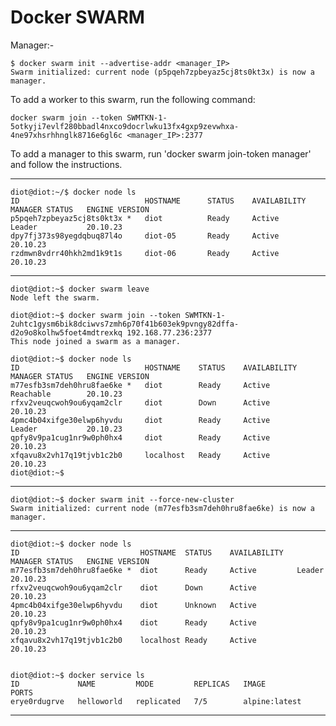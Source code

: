# Docker SWARM 


Manager:-

    $ docker swarm init --advertise-addr <manager_IP>
    Swarm initialized: current node (p5pqeh7zpbeyaz5cj8ts0kt3x) is now a manager.

To add a worker to this swarm, run the following command:

    docker swarm join --token SWMTKN-1-5otkyji7evlf280bbadl4nxco9docrlwku13fx4gxp9zevwhxa-4ne97xhsrhhnglk8716e6gl6c <manager_IP>:2377

To add a manager to this swarm, run 'docker swarm join-token manager' and follow the instructions.

---------------------------------------------------------------------------------------------------

    diot@diot:~/$ docker node ls
    ID                            HOSTNAME      STATUS    AVAILABILITY   MANAGER STATUS   ENGINE VERSION
    p5pqeh7zpbeyaz5cj8ts0kt3x *   diot          Ready     Active         Leader           20.10.23
    dpy7fj373s98yegdqbuq87l4o     diot-05       Ready     Active                          20.10.23
    rzdmwn8vdrr40hkh2md1k9t1s     diot-06       Ready     Active                          20.10.23

-------------------------------------------------------------------------------------------------------

    diot@diot:~$ docker swarm leave
    Node left the swarm.

    diot@diot:~$ docker swarm join --token SWMTKN-1-2uhtc1gysm6bik8dciwvs7zmh6p70f41b603ek9pvngy82dffa-d2o9o8kolhw5foet4mdtrexkq 192.168.77.236:2377
    This node joined a swarm as a manager.

    diot@diot:~$ docker node ls
    ID                            HOSTNAME    STATUS    AVAILABILITY   MANAGER STATUS   ENGINE VERSION
    m77esfb3sm7deh0hru8fae6ke *   diot        Ready     Active         Reachable        20.10.23
    rfxv2veuqcwoh9ou6yqam2clr     diot        Down      Active                          20.10.23
    4pmc4b04xifge30elwp6hyvdu     diot        Ready     Active         Leader           20.10.23
    qpfy8v9pa1cug1nr9w0ph0hx4     diot        Ready     Active                          20.10.23
    xfqavu8x2vh17q19tjvb1c2b0     localhost   Ready     Active                          20.10.23
    diot@diot:~$ 

--------------------------------------------------------------------------------------------------------

    diot@diot:~$ docker swarm init --force-new-cluster
    Swarm initialized: current node (m77esfb3sm7deh0hru8fae6ke) is now a manager.

--------------------------------------------------------------------------------------------------------

    diot@diot:~$ docker node ls
    ID                           HOSTNAME  STATUS    AVAILABILITY   MANAGER STATUS   ENGINE VERSION
    m77esfb3sm7deh0hru8fae6ke *  diot      Ready     Active         Leader           20.10.23
    rfxv2veuqcwoh9ou6yqam2clr    diot      Down      Active                         20.10.23
    4pmc4b04xifge30elwp6hyvdu    diot      Unknown   Active                          20.10.23
    qpfy8v9pa1cug1nr9w0ph0hx4    diot      Ready     Active                          20.10.23
    xfqavu8x2vh17q19tjvb1c2b0    localhost Ready     Active                          20.10.23
    
    
    diot@diot:~$ docker service ls
    ID             NAME         MODE         REPLICAS   IMAGE           PORTS
    erye0rdugrve   helloworld   replicated   7/5        alpine:latest   

--------------------------------------------------------------------------------------------------------
